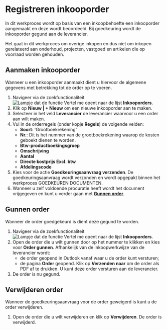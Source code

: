 # Registreren inkooporder

In dit werkproces wordt op basis van een inkoopbehoefte een inkooporder aangemaakt en deze wordt beoordeeld. Bij goedkeuring wordt de inkooporder gegund aan de leverancier.

Het gaat in dit werkproces om overige inkopen en dus niet om inkopen gerelateerd aan onderhoud, projecten, vastgoed en artikelen die op voorraad worden gehouden.


## Aanmaken inkooporder

Wanneer u een inkooporder aanmaakt dient u hiervoor de algemene gegevens met betrekking tot de order op te voeren.

1. Navigeer via de zoekfunctionaliteit ![Lampje dat de functie Vertel me opent](https://docs.microsoft.com/nl-NL/dynamics365/business-central/media/ui-search/search_small.png "Vertel me wat u wilt doen") naar de lijst **Inkooporders**. 
2. Klik op  **Nieuw | + Nieuw** om een nieuwe inkooporder aan te maken. 
3. Selecteer in het veld **Leverancier** de leverancier waarvoor u een order aan wilt maken. 
4. Vul in de orderregels (onder kopje **Regels**) de volgende velden:
	- **Soort**: 'Grootboekrekening'
	- **Nr.**: Dit is het nummer van de grootboekrekening waarop de kosten geboekt dienen te worden.
	- **Btw-productboekingsgroep**
	- **Omschrijving**
	- **Aantal**
	- **Directe kostprijs Excl. btw**
	- **Afdelingscode**
5. Kies voor de actie **Goedkeuringsaanvraag verzenden**. De goedkeuringsaanvraag wordt verzonden en wordt opgepakt binnen het werkproces GOEDKEUREN DOCUMENTEN.
6. Wanneer u zelf voldoende procuratie heeft wordt het document vrijgegeven en kunt u verder gaan met **[Gunnen order](#gunnen-order)**.


## Gunnen order

Wanneer de order goedgekeurd is dient deze gegund te worden. 
1. Navigeer via de zoekfunctionaliteit ![Lampje dat de functie Vertel me opent](https://docs.microsoft.com/nl-NL/dynamics365/business-central/media/ui-search/search_small.png "Vertel me wat u wilt doen") naar de lijst **Inkooporders**. 
2. Open de order die u wilt gunnen door op het nummer te klikken en kies voor **Order gunnen**. Afhankelijk van de inkoopwerkwijze van de leverancier wordt:
	- de order geopend in Outlook vanaf waar u de order kunt versturen;
	- de pagina **Order** geopend. Klik op **Verzenden naar** om de order als PDF af te drukken. U kunt deze order versturen aan de leverancier.
3. De order is nu gegund.

## Verwijderen order

Wanneer de goedkeuringsaanvraag voor de order geweigerd is kunt u de order verwijderen. 
1. Open de order die u wilt verwijderen en klik op **Verwijderen**. De order is verwijderd.  
<!--stackedit_data:
eyJoaXN0b3J5IjpbMjI3MTYxNTUzLC0xMzEyNDQ2MTI4LC04Mz
c4MDg4OTcsNzQxNDAxMjIyXX0=
-->